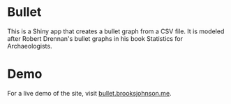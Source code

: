 # Bullet
This is a Shiny app that creates a bullet graph from a CSV file.  It is modeled after Robert Drennan's bullet graphs in his book Statistics for Archaeologists.

# Demo
For a live demo of the site, visit [bullet.brooksjohnson.me](http://bullet.brooksjohnson.me).
